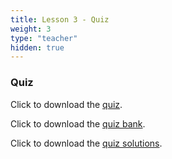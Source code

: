 ```yaml
---
title: Lesson 3 - Quiz 
weight: 3
type: "teacher" 
hidden: true
---
```


### Quiz


Click to download the <a href="https://docs.google.com/document/d/12WLQb0qWBvOtxfdeQyO_QNawGkQmzINzg-Hln0JZtts/edit?usp=sharing" target="_blank">quiz</a>.

Click to download the <a href="https://docs.google.com/document/d/1mGzs9hcc3IKb0XX70hO4qHt7r1ASYI3LOJmQRVEiDbo/edit?usp=sharing" target="_blank">quiz bank</a>.

Click to download the <a href="https://docs.google.com/document/d/1zu3pfTvRlj_QJpV9ZINADAIVMMIN_8xel47PMAa8mFY/edit?usp=sharing" target="_blank">quiz solutions</a>.


